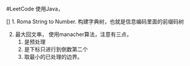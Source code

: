 #LeetCode 
使用Java，

[] 1. Roma String to Number.
    构建字典树，也就是信息编码里面的前缀码树


2. 最大回文串， 使用manacher算法，注意有三点，
    1. 是预处理
    2. 是下标只进行到倒数第二个
    3. 取最小的已处理的边界。

